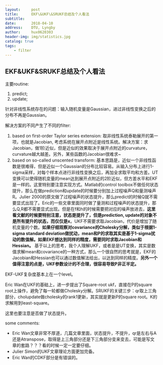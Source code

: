 ```yaml
---
layout:     post
title:      EKF\&UKF\&SRUKF总结及个人看法
subtitle:   
date:       2018-04-10
address:    DTU, Lyngby
author:     hux0620303
header-img: img/statistics.jpg
catalog: true
tags:
    - filter
---
```



## EKF\&UKF\&SRUKF总结及个人看法

主要routine:

1. predict; 
2. update;

针对非线性系统存在的问题：输入随机变量是Gaussian，进过非线性变换之后的分布不再是Gaussian。

解决方案的不同产生了不同的filter:

1. based on first-order Taylor series extension: 取非线性系统泰勒展开的第一项，也就是Jacobian, 考虑系统在展开点附近是线性系统。解决方案：求Jacobian，做1阶近似，但是近似的效果取决于展开点附近的curvature，curvature越大越差。另外，某些函数的Jacobian很难求~
2. based on so-called unscented transform: 基本思路是，近似一个非线性函数是很难得，但是近似一个Gaussian的分布比较容易。从输入分布上进行1-sigma采样，对每个样本点进行非线性变换之后，再加全求取平均和方差。UT变换可以使得随机变量的mean达到展开点附近的2阶近似，但方差水平和EKF是一样的。这里特别要注意实现方式。Matlab的control toolbox不做任何状态提升，那么在做prediction和update的时候要分别加上过程噪声Q和量测噪声R。Julier 2000的原文做了过程噪声的状态提升，那么predict的时候Q就不需要显式出现了。Eric的一些文章里面同时做了量测和过程噪声的状态提升，那么Q,R都不需要显式出现。但是在f和h的时候需要把对应的噪声放进去，**这里看文献的时候要特别注意，状态是提升了，但是prediction, update的对象不是所有提升的状态，而仅仅是x**。UKF不需要求取Jacobian，代价是增加了随机变量的个数。**如果仔细观察对covariance的Cholesky分解，类似于根据1-sigma standard deviation做扰动，mean和P的求取其实是基于1-sigma扰动的数值解。如果EKF想达到同样的精度，需要同时求取Jacobian和Hessian。** 基于以上的思考，我个人理解UKF，或者是是UT变换，其实是数值求解mean和covariance的一种方式，那么一个很自然的思考就是，EKF的Jacobian和Hessian也可以通过数值解法给出，以达到同样的精度。**另外一个值得注意的点是，UKF参数设计的不合理，很容易导致P非正半定。**

EKF-UKF复杂度基本上在一个level。

Eric Wan在UKF的基础上，进一步提出了Square-root ukf，直接在P的square root上操作，避免了每一轮都做Cholesky分解。SRUKF的关键三步：qr取上三角部分，cholupdate做cholesky的rank1更新，其实就是更新P的square root。K的求解用到least-square。

这里也要注意是否做了状态提升。

some comments:

* Eric Wan文章非常不厚道，几篇文章里面，状态提升，不提升，qr是左右与A还是Atranspose，取得是上三角部分还是下三角部分变来变去，可能是写文章的套路？？？看的时候一定一定要仔细。
* Julier Simon的UKF文章理论方面更加完备。
* Eric Wan的CDKF部分是有错误的。
